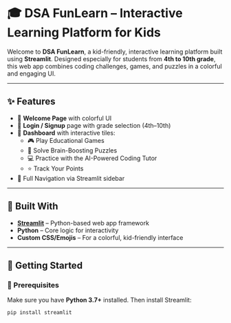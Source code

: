 # 🎓 DSA FunLearn – Interactive Learning Platform for Kids

Welcome to **DSA FunLearn**, a kid-friendly, interactive learning platform built using **Streamlit**. Designed especially for students from **4th to 10th grade**, this web app combines coding challenges, games, and puzzles in a colorful and engaging UI.

---

## ✨ Features

- 👋 **Welcome Page** with colorful UI
- 🔐 **Login / Signup** page with grade selection (4th–10th)
- 🏡 **Dashboard** with interactive tiles:
  - 🎮 Play Educational Games
  - 🧩 Solve Brain-Boosting Puzzles
  - 💻 Practice with the AI-Powered Coding Tutor
  - ⭐ Track Your Points
- 🔁 Full Navigation via Streamlit sidebar

---

## 🧱 Built With

- **[Streamlit](https://streamlit.io/)** – Python-based web app framework
- **Python** – Core logic for interactivity
- **Custom CSS/Emojis** – For a colorful, kid-friendly interface

---

## 🚀 Getting Started

### 🔧 Prerequisites

Make sure you have **Python 3.7+** installed. Then install Streamlit:

```bash
pip install streamlit
